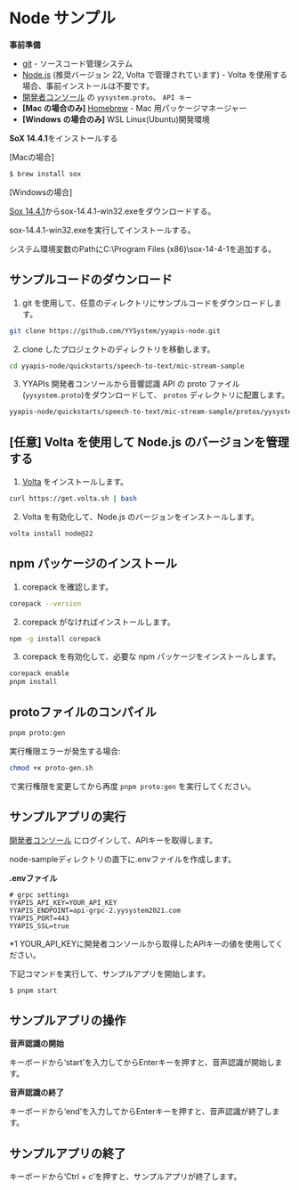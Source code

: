 # Node サンプル

**事前準備**

- [git](https://git-scm.com/downloads) - ソースコード管理システム
- [Node.js](https://nodejs.org/ja/) (推奨バージョン 22, Volta で管理されています) - Volta を使用する場合、事前インストールは不要です。
- [<u>開発者コンソール</u>](https://api-web.yysystem2021.com) の `yysystem.proto`、 `API キー`
- **\[Mac の場合のみ\]** [Homebrew](https://brew.sh/) - Mac 用パッケージマネージャー
- **\[Windows の場合のみ\]** WSL Linux(Ubuntu)開発環境

**SoX 14.4.1**をインストールする

\[Macの場合\]

```bash
$ brew install sox
```

\[Windowsの場合\]

[<u>Sox
14.4.1</u>](https://sourceforge.net/projects/sox/files/sox/14.4.1/)からsox-14.4.1-win32.exeをダウンロードする。

sox-14.4.1-win32.exeを実行してインストールする。

システム環境変数のPathにC:\Program Files (x86)\sox-14-4-1を追加する。

## サンプルコードのダウンロード

1. git を使用して、任意のディレクトリにサンプルコードをダウンロードします。

```bash
git clone https://github.com/YYSystem/yyapis-node.git
```

2. clone したプロジェクトのディレクトリを移動します。

```bash
cd yyapis-node/quickstarts/speech-to-text/mic-stream-sample
```

3. YYAPIs 開発者コンソールから音響認識 API の proto ファイル(`yysystem.proto`)をダウンロードして、 `protos` ディレクトリに配置します。

```bash
yyapis-node/quickstarts/speech-to-text/mic-stream-sample/protos/yysystem.proto # ← ここに配置する
```

## [任意] Volta を使用して Node.js のバージョンを管理する

1. [Volta](https://volta.sh/) をインストールします。

```bash
curl https://get.volta.sh | bash
```

2. Volta を有効化して、Node.js のバージョンをインストールします。

```bash
volta install node@22
```

## npm パッケージのインストール

1. corepack を確認します。

```bash
corepack --version
```

2. corepack がなければインストールします。

```bash
npm -g install corepack
```

3. corepack を有効化して、必要な npm パッケージをインストールします。

```bash
corepack enable
pnpm install
```

## protoファイルのコンパイル

```bash
pnpm proto:gen
```

実行権限エラーが発生する場合:

```bash
chmod +x proto-gen.sh
```

で実行権限を変更してから再度 `pnpm proto:gen` を実行してください。

## サンプルアプリの実行

[<u>開発者コンソール</u>](https://api-web.yysystem2021.com)
にログインして、APIキーを取得します。

node-sampleディレクトリの直下に.envファイルを作成します。

**.envファイル**

```
# grpc settings
YYAPIS_API_KEY=YOUR_API_KEY
YYAPIS_ENDPOINT=api-grpc-2.yysystem2021.com
YYAPIS_PORT=443
YYAPIS_SSL=true
```

\*1
YOUR_API_KEYに開発者コンソールから取得したAPIキーの値を使用してください。

下記コマンドを実行して、サンプルアプリを開始します。

```bash
$ pnpm start
```

## サンプルアプリの操作

**音声認識の開始**

キーボードから‘start’を入力してからEnterキーを押すと、音声認識が開始します。

**音声認識の終了**

キーボードから‘end’を入力してからEnterキーを押すと、音声認識が終了します。

## サンプルアプリの終了

キーボードから‘Ctrl + c’を押すと、サンプルアプリが終了します。
